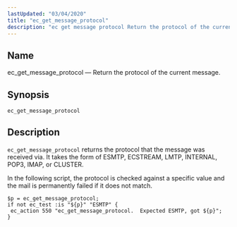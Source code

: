 ```yaml
---
lastUpdated: "03/04/2020"
title: "ec_get_message_protocol"
description: "ec get message protocol Return the protocol of the current message ec get message protocol ec get message protocol returns the protocol that the message was received via It takes the form of ESMTP ECSTREAM LMTP INTERNAL POP 3 IMAP or CLUSTER In the following script the protocol is checked..."
---
```


<a name="sieve.ref.ec_get_message_protocol"></a> 
## Name

ec_get_message_protocol — Return the protocol of the current message.

## Synopsis

`ec_get_message_protocol`

<a name="idp29685728"></a> 
## Description

`ec_get_message_protocol` returns the protocol that the message was received via. It takes the form of ESMTP, ECSTREAM, LMTP, INTERNAL, POP3, IMAP, or CLUSTER.

In the following script, the protocol is checked against a specific value and the mail is permanently failed if it does not match.

<a name="example.ec_get_message_protocol"></a> 


```
$p = ec_get_message_protocol;
if not ec_test :is "${p}" "ESMTP" {
 ec_action 550 "ec_get_message_protocol.  Expected ESMTP, got ${p}";
}
```